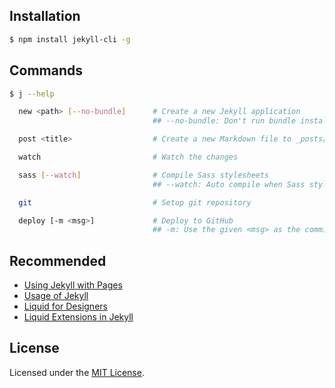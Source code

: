 ## Installation

```bash
$ npm install jekyll-cli -g
```

## Commands

```bash
$ j --help
```

```bash
  new <path> [--no-bundle]      # Create a new Jekyll application
                                ## --no-bundle: Don't run bundle install

  post <title>                  # Create a new Markdown file to _posts/

  watch                         # Watch the changes

  sass [--watch]                # Compile Sass stylesheets
                                ## --watch: Auto compile when Sass stylesheets change

  git                           # Setup git repository

  deploy [-m <msg>]             # Deploy to GitHub
                                ## -m: Use the given <msg> as the commit message.
```

## Recommended

- [Using Jekyll with Pages](https://help.github.com/articles/using-jekyll-with-pages)
- [Usage of Jekyll](https://github.com/mojombo/jekyll/wiki/Usage)
- [Liquid for Designers](https://github.com/Shopify/liquid/wiki/Liquid-for-Designers)
- [Liquid Extensions in Jekyll](https://github.com/mojombo/jekyll/wiki/Liquid-Extensions)

## License

Licensed under the [MIT License](http://www.opensource.org/licenses/mit-license.php).
